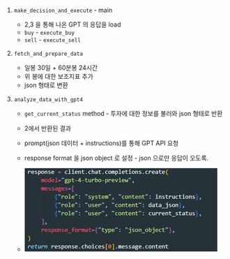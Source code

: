 1. `make_decision_and_execute` - main
   - 2,3 을 통해 나온 GPT 의 응답을 load
   - `buy` - `execute_buy`
   - `sell` - `execute_sell`
2. `fetch_and_prepare_data`
   - 일봉 30일 + 60분봉 24시간
   - 위 봉에 대한 보조지표 추가
   - json 형태로 변환
3. `analyze_data_with_gpt4`

   - `get_current_status` method - 투자에 대한 정보를 불러와 json 형태로 반환
   - 2에서 반환된 결과
   - prompt(json 데이터 + instructions)를 통해 GPT API 요청
   - response format 을 json object 로 설정 - json 으로만 응답이 오도록.

   - ![alt text](image.png)
